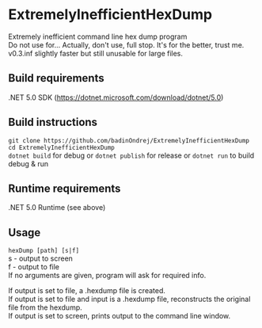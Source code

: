 # ExtremelyInefficientHexDump
Extremely inefficient command line hex dump program  
Do not use for... Actually, don't use, full stop. It's for the better, trust me.
v0.3.inf slightly faster but still unusable for large files.

## Build requirements
.NET 5.0 SDK (https://dotnet.microsoft.com/download/dotnet/5.0)

## Build instructions
`git clone https://github.com/badinOndrej/ExtremelyInefficientHexDump`  
`cd ExtremelyInefficientHexDump`  
`dotnet build` for debug or `dotnet publish` for release or `dotnet run` to build debug & run

## Runtime requirements
.NET 5.0 Runtime (see above)

## Usage
`hexDump [path] [s|f]`  
s - output to screen  
f - output to file  
If no arguments are given, program will ask for required info.

If output is set to file, a .hexdump file is created.  
If output is set to file and input is a .hexdump file, reconstructs the original file from the hexdump.  
If output is set to screen, prints output to the command line window.
